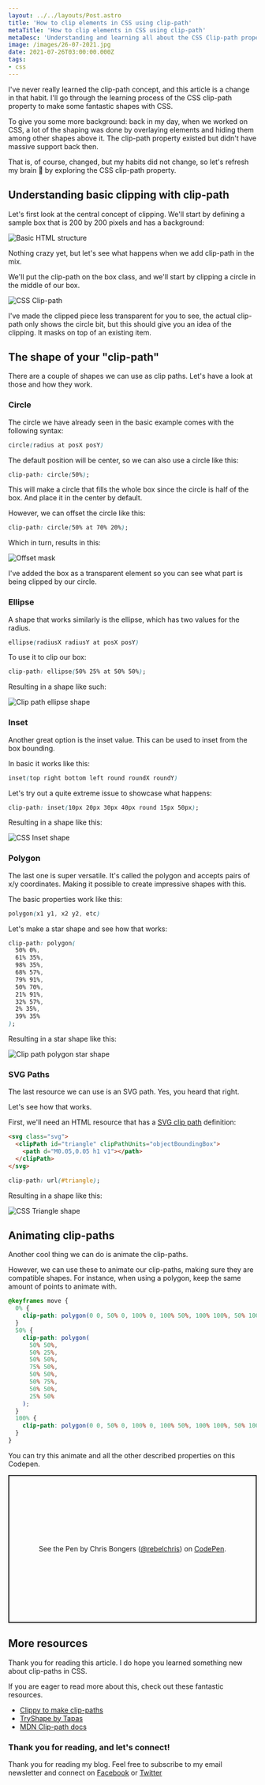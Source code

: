 ```yaml
---
layout: ../../layouts/Post.astro
title: 'How to clip elements in CSS using clip-path'
metaTitle: 'How to clip elements in CSS using clip-path'
metaDesc: 'Understanding and learning all about the CSS Clip-path property'
image: /images/26-07-2021.jpg
date: 2021-07-26T03:00:00.000Z
tags:
- css
---
```


I've never really learned the clip-path concept, and this article is a change in that habit.
I'll go through the learning process of the CSS clip-path property to make some fantastic shapes with CSS.

To give you some more background: back in my day, when we worked on CSS, a lot of the shaping was done by overlaying elements and hiding them among other shapes above it.
The clip-path property existed but didn't have massive support back then.

That is, of course, changed, but my habits did not change, so let's refresh my brain 🧠 by exploring the CSS clip-path property.

## Understanding basic clipping with clip-path

Let's first look at the central concept of clipping.
We'll start by defining a sample box that is 200 by 200 pixels and has a background:

![Basic HTML structure](https://cdn.hashnode.com/res/hashnode/image/upload/v1626759308804/C_oBIKi45.png)

Nothing crazy yet, but let's see what happens when we add clip-path in the mix.

We'll put the clip-path on the box class, and we'll start by clipping a circle in the middle of our box.

![CSS Clip-path](https://cdn.hashnode.com/res/hashnode/image/upload/v1626759566473/tNjiB8iS9.png)

I've made the clipped piece less transparent for you to see, the actual clip-path only shows the circle bit, but this should give you an idea of the clipping.
It masks on top of an existing item.

## The shape of your "clip-path"

There are a couple of shapes we can use as clip paths. Let's have a look at those and how they work.

### Circle

The circle we have already seen in the basic example comes with the following syntax:

```css
circle(radius at posX posY)
```

The default position will be center, so we can also use a circle like this:

```css
clip-path: circle(50%);
```

This will make a circle that fills the whole box since the circle is half of the box.
And place it in the center by default.

However, we can offset the circle like this:

```css
clip-path: circle(50% at 70% 20%);
```

Which in turn, results in this:

![Offset mask](https://cdn.hashnode.com/res/hashnode/image/upload/v1626759976640/lno0Cgyzs.png)

I've added the box as a transparent element so you can see what part is being clipped by our circle.

### Ellipse

A shape that works similarly is the ellipse, which has two values for the radius.

```css
ellipse(radiusX radiusY at posX posY)
```

To use it to clip our box:

```css
clip-path: ellipse(50% 25% at 50% 50%);
```

Resulting in a shape like such:

![Clip path ellipse shape](https://cdn.hashnode.com/res/hashnode/image/upload/v1626760224433/sVD58nfQ7.png)

### Inset

Another great option is the inset value. This can be used to inset from the box bounding.

In basic it works like this:

```css
inset(top right bottom left round roundX roundY)
```

Let's try out a quite extreme issue to showcase what happens:

```css
clip-path: inset(10px 20px 30px 40px round 15px 50px);
```

Resulting in a shape like this:

![CSS Inset shape](https://cdn.hashnode.com/res/hashnode/image/upload/v1626760737372/v8s3pvw37.png)

### Polygon

The last one is super versatile. It's called the polygon and accepts pairs of x/y coordinates.
Making it possible to create impressive shapes with this.

The basic properties work like this:

```css
polygon(x1 y1, x2 y2, etc)
```

Let's make a star shape and see how that works:

```css
clip-path: polygon(
  50% 0%,
  61% 35%,
  98% 35%,
  68% 57%,
  79% 91%,
  50% 70%,
  21% 91%,
  32% 57%,
  2% 35%,
  39% 35%
);
```

Resulting in a star shape like this:

![Clip path polygon star shape](https://cdn.hashnode.com/res/hashnode/image/upload/v1626761026204/i4xN0yNWV.png)

### SVG Paths

The last resource we can use is an SVG path. Yes, you heard that right.

Let's see how that works.

First, we'll need an HTML resource that has a [SVG clip path](https://daily-dev-tips.com/posts/svg-sprites/) definition:

```html
<svg class="svg">
  <clipPath id="triangle" clipPathUnits="objectBoundingBox">
    <path d="M0.05,0.05 h1 v1"></path>
  </clipPath>
</svg>
```

```css
clip-path: url(#triangle);
```

Resulting in a shape like this:

![CSS Triangle shape](https://cdn.hashnode.com/res/hashnode/image/upload/v1626761778277/ZFagtNmSk.png)

## Animating clip-paths

Another cool thing we can do is animate the clip-paths.

However, we can use these to animate our clip-paths, making sure they are compatible shapes.
For instance, when using a polygon, keep the same amount of points to animate with.

```css
@keyframes move {
  0% {
    clip-path: polygon(0 0, 50% 0, 100% 0, 100% 50%, 100% 100%, 50% 100%, 0 100%, 0 50%);
  }
  50% {
    clip-path: polygon(
      50% 50%,
      50% 25%,
      50% 50%,
      75% 50%,
      50% 50%,
      50% 75%,
      50% 50%,
      25% 50%
    );
  }
  100% {
    clip-path: polygon(0 0, 50% 0, 100% 0, 100% 50%, 100% 100%, 50% 100%, 0 100%, 0 50%);
  }
}
```

You can try this animate and all the other described properties on this Codepen.

<p class="codepen" data-height="300" data-theme-id="dark" data-default-tab="html,result" data-slug-hash="bGWrdwP" data-user="rebelchris" style="height: 300px; box-sizing: border-box; display: flex; align-items: center; justify-content: center; border: 2px solid; margin: 1em 0; padding: 1em;">
  <span>See the Pen <a href="https://codepen.io/rebelchris/pen/bGWrdwP">
  </a> by Chris Bongers (<a href="https://codepen.io/rebelchris">@rebelchris</a>)
  on <a href="https://codepen.io">CodePen</a>.</span>
</p>
<script async defer src="https://cpwebassets.codepen.io/assets/embed/ei.js"></script>

## More resources

Thank you for reading this article. I do hope you learned something new about clip-paths in CSS.

If you are eager to read more about this, check out these fantastic resources.

- [Clippy to make clip-paths](https://bennettfeely.com/clippy/)
- [TryShape by Tapas](https://tryshape.vercel.app/)
- [MDN Clip-path docs](https://developer.mozilla.org/en-US/docs/Web/CSS/clip-path)

### Thank you for reading, and let's connect!

Thank you for reading my blog. Feel free to subscribe to my email newsletter and connect on [Facebook](https://www.facebook.com/DailyDevTipsBlog) or [Twitter](https://twitter.com/DailyDevTips1)

